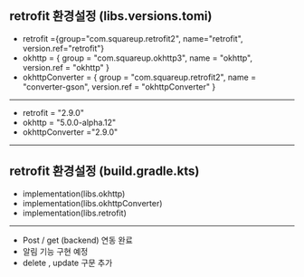 ## retrofit 환경설정 (libs.versions.tomi)
- retrofit ={group="com.squareup.retrofit2", name="retrofit", version.ref="retrofit"}
- okhttp = { group = "com.squareup.okhttp3", name = "okhttp", version.ref = "okhttp" }
- okhttpConverter = { group = "com.squareup.retrofit2", name = "converter-gson", version.ref = "okhttpConverter" }
------------------------------------------------------------------------------------------------------------------
- retrofit = "2.9.0"
- okhttp = "5.0.0-alpha.12"
- okhttpConverter ="2.9.0"
-----------------------------------------------------------------------------------------------------------------
## retrofit 환경설정 (build.gradle.kts)
- implementation(libs.okhttp)
- implementation(libs.okhttpConverter)
- implementation(libs.retrofit)
--------------------------------------------------------

- Post / get (backend) 연동 완료
- 알림 기능 구현 예정  
- delete , update 구문 추가 
